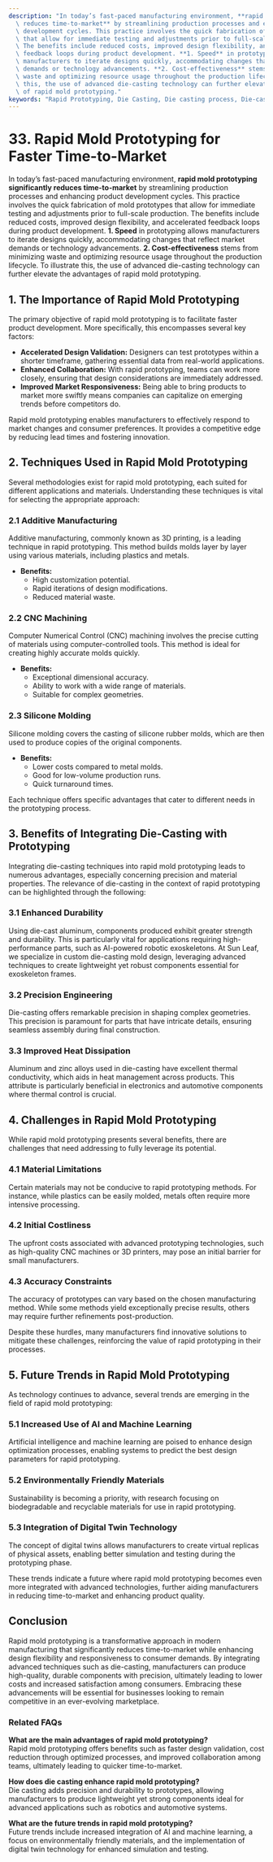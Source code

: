 ```yaml
---
description: "In today’s fast-paced manufacturing environment, **rapid mold prototyping significantly\
  \ reduces time-to-market** by streamlining production processes and enhancing product\
  \ development cycles. This practice involves the quick fabrication of mold prototypes\
  \ that allow for immediate testing and adjustments prior to full-scale production.\
  \ The benefits include reduced costs, improved design flexibility, and accelerated\
  \ feedback loops during product development. **1. Speed** in prototyping allows\
  \ manufacturers to iterate designs quickly, accommodating changes that reflect market\
  \ demands or technology advancements. **2. Cost-effectiveness** stems from minimizing\
  \ waste and optimizing resource usage throughout the production lifecycle. To illustrate\
  \ this, the use of advanced die-casting technology can further elevate the advantages\
  \ of rapid mold prototyping."
keywords: "Rapid Prototyping, Die Casting, Die casting process, Die-cast aluminum"
---
```

# 33. Rapid Mold Prototyping for Faster Time-to-Market  

In today’s fast-paced manufacturing environment, **rapid mold prototyping significantly reduces time-to-market** by streamlining production processes and enhancing product development cycles. This practice involves the quick fabrication of mold prototypes that allow for immediate testing and adjustments prior to full-scale production. The benefits include reduced costs, improved design flexibility, and accelerated feedback loops during product development. **1. Speed** in prototyping allows manufacturers to iterate designs quickly, accommodating changes that reflect market demands or technology advancements. **2. Cost-effectiveness** stems from minimizing waste and optimizing resource usage throughout the production lifecycle. To illustrate this, the use of advanced die-casting technology can further elevate the advantages of rapid mold prototyping.

## **1. The Importance of Rapid Mold Prototyping**

The primary objective of rapid mold prototyping is to facilitate faster product development. More specifically, this encompasses several key factors:

- **Accelerated Design Validation:** Designers can test prototypes within a shorter timeframe, gathering essential data from real-world applications. 
- **Enhanced Collaboration:** With rapid prototyping, teams can work more closely, ensuring that design considerations are immediately addressed.
- **Improved Market Responsiveness:** Being able to bring products to market more swiftly means companies can capitalize on emerging trends before competitors do.

Rapid mold prototyping enables manufacturers to effectively respond to market changes and consumer preferences. It provides a competitive edge by reducing lead times and fostering innovation.

## **2. Techniques Used in Rapid Mold Prototyping**

Several methodologies exist for rapid mold prototyping, each suited for different applications and materials. Understanding these techniques is vital for selecting the appropriate approach:

### **2.1 Additive Manufacturing**

Additive manufacturing, commonly known as 3D printing, is a leading technique in rapid prototyping. This method builds molds layer by layer using various materials, including plastics and metals.

- **Benefits:**
  - High customization potential.
  - Rapid iterations of design modifications.
  - Reduced material waste.

### **2.2 CNC Machining**

Computer Numerical Control (CNC) machining involves the precise cutting of materials using computer-controlled tools. This method is ideal for creating highly accurate molds quickly.

- **Benefits:**
  - Exceptional dimensional accuracy.
  - Ability to work with a wide range of materials.
  - Suitable for complex geometries.

### **2.3 Silicone Molding**

Silicone molding covers the casting of silicone rubber molds, which are then used to produce copies of the original components.

- **Benefits:**
  - Lower costs compared to metal molds.
  - Good for low-volume production runs.
  - Quick turnaround times.

Each technique offers specific advantages that cater to different needs in the prototyping process.

## **3. Benefits of Integrating Die-Casting with Prototyping**

Integrating die-casting techniques into rapid mold prototyping leads to numerous advantages, especially concerning precision and material properties. The relevance of die-casting in the context of rapid prototyping can be highlighted through the following:

### **3.1 Enhanced Durability**

Using die-cast aluminum, components produced exhibit greater strength and durability. This is particularly vital for applications requiring high-performance parts, such as AI-powered robotic exoskeletons. At Sun Leaf, we specialize in custom die-casting mold design, leveraging advanced techniques to create lightweight yet robust components essential for exoskeleton frames.

### **3.2 Precision Engineering**

Die-casting offers remarkable precision in shaping complex geometries. This precision is paramount for parts that have intricate details, ensuring seamless assembly during final construction.

### **3.3 Improved Heat Dissipation**

Aluminum and zinc alloys used in die-casting have excellent thermal conductivity, which aids in heat management across products. This attribute is particularly beneficial in electronics and automotive components where thermal control is crucial.

## **4. Challenges in Rapid Mold Prototyping**

While rapid mold prototyping presents several benefits, there are challenges that need addressing to fully leverage its potential.

### **4.1 Material Limitations**

Certain materials may not be conducive to rapid prototyping methods. For instance, while plastics can be easily molded, metals often require more intensive processing.

### **4.2 Initial Costliness**

The upfront costs associated with advanced prototyping technologies, such as high-quality CNC machines or 3D printers, may pose an initial barrier for small manufacturers.

### **4.3 Accuracy Constraints**

The accuracy of prototypes can vary based on the chosen manufacturing method. While some methods yield exceptionally precise results, others may require further refinements post-production.

Despite these hurdles, many manufacturers find innovative solutions to mitigate these challenges, reinforcing the value of rapid prototyping in their processes.

## **5. Future Trends in Rapid Mold Prototyping**

As technology continues to advance, several trends are emerging in the field of rapid mold prototyping:

### **5.1 Increased Use of AI and Machine Learning**

Artificial intelligence and machine learning are poised to enhance design optimization processes, enabling systems to predict the best design parameters for rapid prototyping.

### **5.2 Environmentally Friendly Materials**

Sustainability is becoming a priority, with research focusing on biodegradable and recyclable materials for use in rapid prototyping.

### **5.3 Integration of Digital Twin Technology**

The concept of digital twins allows manufacturers to create virtual replicas of physical assets, enabling better simulation and testing during the prototyping phase.

These trends indicate a future where rapid mold prototyping becomes even more integrated with advanced technologies, further aiding manufacturers in reducing time-to-market and enhancing product quality.

## Conclusion

Rapid mold prototyping is a transformative approach in modern manufacturing that significantly reduces time-to-market while enhancing design flexibility and responsiveness to consumer demands. By integrating advanced techniques such as die-casting, manufacturers can produce high-quality, durable components with precision, ultimately leading to lower costs and increased satisfaction among consumers. Embracing these advancements will be essential for businesses looking to remain competitive in an ever-evolving marketplace.

### Related FAQs

**What are the main advantages of rapid mold prototyping?**  
Rapid mold prototyping offers benefits such as faster design validation, cost reduction through optimized processes, and improved collaboration among teams, ultimately leading to quicker time-to-market.

**How does die casting enhance rapid mold prototyping?**  
Die casting adds precision and durability to prototypes, allowing manufacturers to produce lightweight yet strong components ideal for advanced applications such as robotics and automotive systems.

**What are the future trends in rapid mold prototyping?**  
Future trends include increased integration of AI and machine learning, a focus on environmentally friendly materials, and the implementation of digital twin technology for enhanced simulation and testing.
